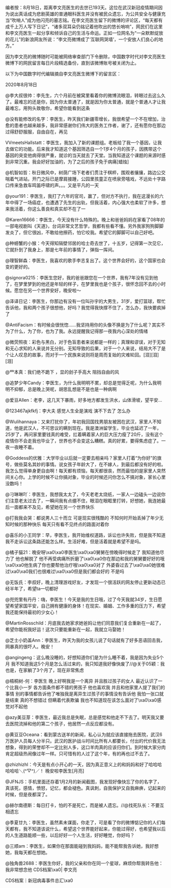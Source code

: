 编者按：8月18日，距离李文亮医生的去世已193天。这位在武汉新冠疫情期间因为说出真话成为悲剧英雄的普通眼科医生并没有被民众遗忘，为公共安全与健康充当“吹哨人”成为他闪亮的墓志铭。在李文亮医生留下的微博的评论区，“每天都有成千上万人写下日记”，“诸多双耳朵仍铭记着他吹出的悠长哨响”，网民们在这里和李文亮医生一起分享和倾诉自己的生活与命运。正如一位网名为“一朵默默绽放的花儿”的新浪网友所说：“李文亮微博成了‘互联网哭墙’，一个安放人们良心的地方。”

因为李文亮的微博随时可能被网络审查部门下令删除，中国数字时代对李文亮医生微博下的网民留言每日片段精选备份，直到该微博账号被关闭为止。 

以下为中国数字时代编辑摘自李文亮医生微博下的留言区：

2020年8月18日

@李大叔很帅：李先生，六个月前在被窝里看着你的微博流眼泪，转眼过去这么久了。最难忘的还是你，因为你太普通了，就是因为你太普通，就是个普通人才让我最难忘，用狗头致敬你，希望你能看到这条

@没有能修改的名字：李医生，昨天我们新疆零增长，我很希望一个不在增加，治愈的患者也越来越多，我非常感谢你们伟大的医务工作者，谢了，还有愿你在那边过得舒舒服服，自由自在，再见

VVmeetsHallstatt：李医生，我加入了新的课题组。老板给了我一个基因，让我去做它的功能。后来我才知道这个基因筛选自一个1岁4个月的孩子，因携带这个基因的突变他病得很严重，就诊的当天就去了天堂。当我知道这个课题的来源时感到非常沉重。我会好好加油的，为了之后的孩子免于病痛[蜡烛]

@机智如哲：秋日微风中，树荫广场下老者们贯注于棋枰，围观者攘攘，路边公交喘着气进站，开门之际已是摩肩接踵，公园里孩童正在喷泉旁嘻戏，不远处十字路口传来急救车鸣笛呼啸的声。。。又是平凡的一天

@your191：李医生，我打了六年的官司，赢了，但对方不执行，我在这漫长的六年中得了一场癌症，也遭遇了先生的出轨，但我活着，内心强大也柔软了许多，想来我活着，你这么善良和真实却不在了一

@Karen16666：李医生，今天没有什么特殊的。晚上和爸爸妈妈在家看了08年的一部电视剧叫《天道》，台词非常文艺哲学，我都有些看不懂。另外我家狗狗脚脚发炎了，但它很凶，不敢给他擦药，怕它咬我。希望它的脚脚可以自己好吧。

@种螃蟹的小猴：今天得知隔壁邻居的哈士奇去世了，十五岁，记得第一次见它，它就扑到了我身上，那是七年前的事情了，弹指一挥间。

@理智鲜森：李医生，我喜欢的歌手李志复出了。这个世界会好的，这个国家也会变的更好的。

@signora0215：李医生您好，我的爸爸跟您在一个世界，我有7年没有见到他了，在梦里梦到的他还是年轻的样子，在梦里我也是个孩子，很怀念回不去的小时候。愿您在另一个世界安好，晚安啦～

@泽译日记：李医生，你那边有没有一位叫孙宇的大男生，31岁，爱打篮球，帮忙告诉他，我和两个孩子很想他，好吗？我觉得我快撑不住了，怎么办，我快要疯掉了

@AntiFacism：有时候会很恍惚……我坚持用你的头像不换是为了什么呢？其实不为了什么，为了你，也为了我。永远提醒我记得那一夜我内心深处的情绪

@微荧照夜：彩色与黑白，对于色盲患者来说都是一样的；真理和谬误，对于无知和无心求知的人来说并无分别。无知导致的后果，对于一个人来说，结局大不了是个让人叹息的故事，而对于一个民族来说则将是周而复始的灾难轮回。[泪][泪][泪]

@罒本真：我们绝不跪下 ，显的刽子手高大 阻挡自由的风

@追梦少年Candy：李医生，为什么我明明不累，却总是觉得乏呢，为什么我明明不抑郁，总是晚上哭呢，胡思乱想是不是也是一种病啊

@爱豆Allen：老李，这几天下暴雨，好多地方都发生洪水，山体滑坡，望平安…

@123467ajkfkfj：李大夫 感觉人生全是演戏 演不下去了 怎么办

@Wulihannaya：又来打扰你了，年初我回国找男朋友被困在武汉，家里人不知道，他是武汉人，不可思议的瞒到现在。我是澳洲留学生，毕业也延迟了一年，25岁了，再问家里要钱真的难受，扛着瞒着家人的巨大压力瘦了20斤，没有这个疫情你不会走我也毕业了，世界也不会变这么糟糕。真的好累，要得焦虑症了。一夜一夜睡不着。

@Goddess的优雅：大学毕业以后就一定要去相亲吗？家里人打着“为你好”的旗号，做些莫名其妙的事情。说女孩子年龄大了，在不嫁人，到最后都没有好的啦。我怎么觉得单身更自由啊！每天都有烦恼，每天都很丧，然而最怕的是家里人突然间关心你。上学的时候不让你搞对象，毕业的时候还问你怎么不搞对象，家长心里没数吗！

@刁琳琳吖：李医生，我想我太太了，今天老老太烧纸，一家人一边磕头一边说你们注意老太过去了，一瞬间我有点绷不住，眼泪在眼眶里打转，好想她，我连她最后一面都来不及见，希望她在另一个世界快乐

@打我我会哭：都说男人三十而立 可是现实很残酷的 不知何时开始丢掉了年少无知时候的那种快乐 每天只有看不见终点的路面对着你

@喜乐的小王同学：早，李医生，我开始维权道路，诉讼也许失败，但是我不知道我不走诉讼这条路还能怎么样。生活好难，但是活着就是希望不是吗。

@橘子猫21：晚安呀\xa0\xa0李医生\xa0\xa0舅舅在傍晚得时候走了 我知道他尽力了 他也解脱了 他不再受病痛所折磨了\xa0\xa0你在那边和我的舅舅要好好的哦\xa0\xa0他生病了你也要帮他治疗哦\xa0\xa0对了 外婆昏过去了\xa0\xa0她很难过\xa0\xa0我们也很难过\xa0\xa0但是我们都会好的 不是吗

@无饭氏：李叔好，晚上清理游戏好友，才发现一个很活跃的网友停止更新动态已经半年了，希望ta一切都好

@兜兜里有丹丹：嗨，李医生！今天是我的生日哦，过了今天我就34岁，生日愿望希望家国平安，自己拥有健康的身体！在现实、婚姻、工作多重的压力下，希望我还能保持最初的少女心！

@MartinRosschild：月底我去她家求她爸妈让他们同意我们复合重新在一起了，希望你能祝我好运！这次只要能重新在一起，我就立马娶她！

@芝士小奶盖Ann：李医生，昨天为我的女孩儿说了句话就有了好多恶语回击我，网暴真的很吓人。晚安！

@angingeng：这么晚没睡的，好想知道你们是为什么睡不着，我是因为失业5个月 我不知道我这5个月是怎么活过来的，我只知道我好像快废了//@关于05颖：我也是，在家躺了3个月了，现在非常焦虑

@梧桐树-何：李医生 晚上好啊我是一个离异 并且胜过孩子的女人 最近认识了一个比我小一岁 各方面条件都不错的男孩子 他也喜欢我 并且和他家里人提了我们的事情 别的事情都告诉他了唯独我是离异生过孩子的事情没有告诉他 我怕一张口就是结束 真的不想错过 但瞒着代表欺骗 我也不知道现在该怎么面对了\xa0\xa0感觉对不起他

@azy美豆芽：李医生，最近我总是失眠，总是感觉和他走不下去了。明天我又要去医院流掉和他的第二个孩子，他居然一点反应都没有。

@黄豆豆Oceana：看到蒙古送羊的新闻，私心认为就应该直接拖去医院，武汉6万医护人员每人分半只。武汉的医护战斗时间比所有人都要长，付出的代价我无法想象，得到的荣誉却不一定比别人多，这口羊肉真的应该归你们。到时候大家分肉肯定超级热闹像过年一样。只可惜有的人过了这个年，有的再也过不去了。

@zhizhizhl：今天是有点小开心的一天，因为真正意义上的和妈妈和好了哈哈哈哈哈哈＼(^▽^)／！ 晚安啦李医生[月亮]

@JFNJS：手机里面还存着1月2月的新闻截图，我发现好像快忘了你的名字了，真该死，感情，愤怒，记忆，都会褪色。真讽刺，自我保护又自我麻痹，记起来的时候，但是夜都深了。

@赫尔南德斯：每日打卡，怕的不是死亡，而是被人遗忘。//@找死队长：不要互相遗忘

@季夏廿九：李医生，虽然素未谋面，你走了，可是看了你的微博惦记你的人们每天都有，我不知道该说什么，希望这个世界能好起来，你能过得好，也希望我以后的人生道路能顺一些，以后好好一个人生活，好好睡觉，你好吗？

@三顺am：李医生，如果你在那面能碰到我妈妈，能不能帮我告诉她，我好想她，我每天都在想她。

@独角兽2688：李医生你好，我的父亲和你在同一个星球，麻烦你帮我转告他：我非常想念他 CDS档案\xa0| 李文亮

CDS档案｜新冠病毒事件总汇\xa0


